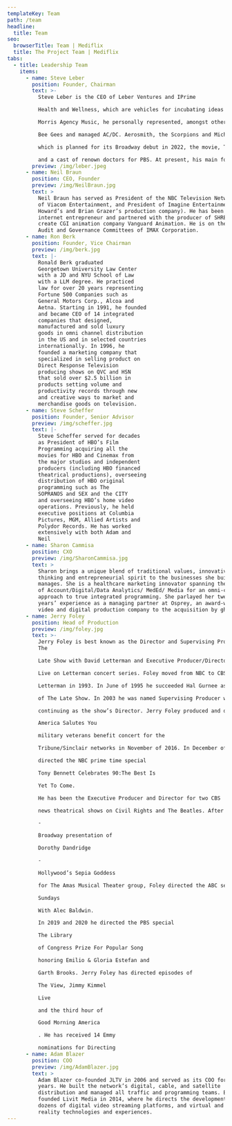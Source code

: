 ```yaml
---
templateKey: Team
path: /team
headline:
  title: Team
seo:
  browserTitle: Team | Mediflix
  title: The Project Team | Mediflix
tabs:
  - title: Leadership Team
    items:
      - name: Steve Leber
        position: Founder, Chairman
        text: >-
          Steve Leber is the CEO of Leber Ventures and IPrime

          Health and Wellness, which are vehicles for incubating ideas and bringing them to market. He has created and produced the first Aetna Informercials and forged a partnership between Aetna and the Home Shopping Network to create and produce the first Direct Response Television program for the sale of insurance products in the U.S. He has also served as a Consultant to Aetna in its acquisition of 150,000 new GROUP customers in New Jersey and is working with Anthem on new GROUP initiatives. As the Head of William

          Morris Agency Music, he personally represented, amongst other artists and groups, the Rolling Stones, Diana Ross, the

          Bee Gees and managed AC/DC. Aerosmith, the Scorpions and Michael Bolton. He also produced Beatlemania, Jesus Christ Superstar, the Moscow Circus in the US and the Teenage Ninja Mutant Turtles franchise. He is developing and producing the Broadway Musical, Warhol on Broadway,

          which is planned for its Broadway debut in 2022, the movie, The Pink Mafia, Quincy Jones for ABC/Disney and 14 episodes on Health and Wellness, starring Jane Seymour

          and a cast of renown doctors for PBS. At present, his main focus is on the launch of Mediflix.
        preview: /img/leber.jpeg
      - name: Neil Braun
        position: CEO, Founder
        preview: /img/NeilBraun.jpg
        text: >
          Neil Braun has served as President of the NBC Television Network, CEO
          of Viacom Entertainment, and President of Imagine Entertainment (Ron
          Howard’s and Brian Grazer’s production company). He has been an
          internet entrepreneur and partnered with the producer of SHREK to
          create CGI animation company Vanguard Animation. He is on the Board,
          Audit and Governance Committees of IMAX Corporation.
      - name: Ron Berk
        position: Founder, Vice Chairman
        preview: /img/berk.jpg
        text: |-
          Ronald Berk graduated
          Georgetown University Law Center
          with a JD and NYU School of Law
          with a LLM degree. He practiced
          law for over 20 years representing
          Fortune 500 Companies such as
          General Motors Corp., Alcoa and
          Aetna. Starting in 1991, he founded
          and became CEO of 14 integrated
          companies that designed,
          manufactured and sold luxury
          goods in omni channel distribution
          in the US and in selected countries
          internationally. In 1996, he
          founded a marketing company that
          specialized in selling product on
          Direct Response Television
          producing shows on QVC and HSN
          that sold over $2.5 billion in
          products setting volume and
          productivity records through new
          and creative ways to market and
          merchandise goods on television.
      - name: Steve Scheffer
        position: Founder, Senior Advisor
        preview: /img/scheffer.jpg
        text: |-
          Steve Scheffer served for decades
          as President of HBO’s Film
          Programming acquiring all the
          movies for HBO and Cinemax from
          the major studios and independent
          producers (including HBO financed
          theatrical productions), overseeing
          distribution of HBO original
          programming such as The
          SOPRANOS and SEX and the CITY
          and overseeing HBO’s home video
          operations. Previously, he held
          executive positions at Columbia
          Pictures, MGM, Allied Artists and
          Polydor Records. He has worked
          extensively with both Adam and
          Neil
      - name: Sharon Cammisa
        position: CXO
        preview: /img/SharonCammisa.jpg
        text: >
          Sharon brings a unique blend of traditional values, innovative
          thinking and entrepreneurial spirit to the businesses she builds and
          manages. She is a healthcare marketing innovator spanning the spectrum
          of Account/Digital/Data Analytics/ MedEd/ Media for an omni-channel
          approach to true integrated programming. She parlayed her twenty plus
          years’ experience as a managing partner at Osprey, an award-winning
          video and digital production company to the acquisition by ghg/WPP.
      - name: Jerry Foley
        position: Head of Production
        preview: /img/foley.jpg
        text: >-
          Jerry Foley is best known as the Director and Supervising Producer of
          The

          Late Show with David Letterman and Executive Producer/Director of the

          Live on Letterman concert series. Foley moved from NBC to CBS with David

          Letterman in 1993. In June of 1995 he succeeded Hal Gurnee as the Director

          of The Late Show. In 2003 he was named Supervising Producer while

          continuing as the show’s Director. Jerry Foley produced and directed the

          America Salutes You

          military veterans benefit concert for the

          Tribune/Sinclair networks in November of 2016. In December of 2016 he

          directed the NBC prime time special

          Tony Bennett Celebrates 90:The Best Is

          Yet To Come.

          He has been the Executive Producer and Director for two CBS

          news theatrical shows on Civil Rights and The Beatles. After directing an off

          -

          Broadway presentation of

          Dorothy Dandridge

          -

          Hollywood’s Sepia Goddess

          for The Amas Musical Theater group, Foley directed the ABC series

          Sundays

          With Alec Baldwin.

          In 2019 and 2020 he directed the PBS special

          The Library

          of Congress Prize For Popular Song

          honoring Emilio & Gloria Estefan and

          Garth Brooks. Jerry Foley has directed episodes of

          The View, Jimmy Kimmel

          Live

          and the third hour of

          Good Morning America

          . He has received 14 Emmy

          nominations for Directing
      - name: Adam Blazer
        position: COO
        preview: /img/AdamBlazer.jpg
        text: >
          Adam Blazer co-founded JLTV in 2006 and served as its COO for 10
          years. He built the network’s digital, cable, and satellite
          distribution and managed all traffic and programming teams. Blazer
          founded Livit Media in 2014, where he directs the development of
          dozens of digital video streaming platforms, and virtual and augmented
          reality technologies and experiences.
---
```

